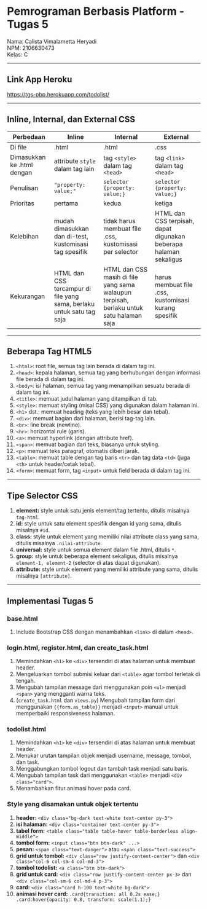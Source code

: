 # Pemrograman Berbasis Platform - Tugas 5

Nama: Calista Vimalametta Heryadi<br>
NPM: 2106630473<br>
Kelas: C

---

## Link App Heroku

<https://tgs-pbp.herokuapp.com/todolist/>

---

## Inline, Internal, dan External CSS

| Perbedaan | Inline | Internal | External |
| - | - | - | - |
| Di file | .html | .html | .css |
| Dimasukkan ke .html dengan | attribute `style` dalam tag lain | tag `<style>` dalam tag `<head>` | tag `<link>` dalam tag `<head>` |
| Penulisan | `"property: value;"` | `selector {property: value;}` | `selector {property: value;}` |
| Prioritas | pertama | kedua | ketiga |
| Kelebihan | mudah dimasukkan dan di-test, kustomisasi tag spesifik | tidak harus membuat file .css, kustomisasi per selector | HTML dan CSS terpisah, dapat digunakan beberapa halaman sekaligus |
| Kekurangan | HTML dan CSS tercampur di file yang sama, berlaku untuk satu tag saja | HTML dan CSS masih di file yang sama walaupun terpisah, berlaku untuk satu halaman saja | harus membuat file .css, kustomisasi kurang spesifik |

---

## Beberapa Tag HTML5

1. `<html>`: root file, semua tag lain berada di dalam tag ini.
2. `<head>`: kepala halaman, semua tag yang berhubungan dengan informasi file berada di dalam tag ini.
3. `<body>`: isi halaman, semua tag yang menampilkan sesuatu berada di dalam tag ini.
4. `<title>`: memuat judul halaman yang ditampilkan di tab.
5. `<style>`: memuat styling (misal CSS) yang digunakan dalam halaman ini.
6. `<h1>` dst.: memuat heading (teks yang lebih besar dan tebal).
7. `<div>`: memuat bagian dari halaman, berisi tag-tag lain.
8. `<br>`: line break (newline).
9. `<hr>`: horizontal rule (garis).
10. `<a>`: memuat hyperlink (dengan attribute href).
11. `<span>`: memuat bagian dari teks, biasanya untuk styling.
12. `<p>`: memuat teks paragraf, otomatis diberi jarak.
13. `<table>`: memuat table dengan tag baris `<tr>` dan tag data `<td>` (juga `<th>` untuk header/cetak tebal).
14. `<form>`: memuat form, tag `<input>` untuk field berada di dalam tag ini.

---

## Tipe Selector CSS

1. **element:** style untuk satu jenis element/tag tertentu, ditulis misalnya `tag-html`.
2. **id:** style untuk satu element spesifik dengan id yang sama, ditulis misalnya `#id`.
3. **class:** style untuk element yang memiliki nilai attribute class yang sama, ditulis misalnya `.nilai-attribute`.
4. **universal:** style untuk semua element dalam file .html, ditulis `*`.
5. **group:** style untuk beberapa element sekaligus, ditulis misalnya `element-1, element-2` (selector di atas dapat digunakan).
6. **attribute:** style untuk element yang memiliki attribute yang sama, ditulis misalnya `[attribute]`.

---

## Implementasi Tugas 5

### base.html
1. Include Bootstrap CSS dengan menambahkan `<link>` di dalam `<head>`.

### login.html, register.html, dan create_task.html
1. Memindahkan `<h1>` ke `<div>` tersendiri di atas halaman untuk membuat header.
2. Mengeluarkan tombol submisi keluar dari `<table>` agar tombol terletak di tengah.
3. Mengubah tampilan message dari menggunakan poin `<ul>` menjadi `<span>` yang mengganti warna teks.
4. (`create_task.html` dan `views.py`) Mengubah tampilan form dari menggunakan `{{form.as_table}}` menjadi `<input>` manual untuk memperbaiki responsiveness halaman.

### todolist.html
1. Memindahkan `<h1>` ke `<div>` tersendiri di atas halaman untuk membuat header.
2. Menukar urutan tampilan objek menjadi username, message, tombol, dan task.
3. Menggabungkan tombol logout dan tambah task menjadi satu baris.
4. Mengubah tampilan task dari menggunakan `<table>` menjadi `<div class="card">`.
5. Menambahkan fitur animasi hover pada card.

### Style yang disamakan untuk objek tertentu
1. **header:** `<div class="bg-dark text-white text-center py-3">`
2. **isi halaman:** `<div class="container text-center py-3">`
3. **tabel form:** `<table class="table table-hover table-borderless align-middle">`
4. **tombol form:** `<input class="btn btn-dark" ...>`
5. **pesan:** `<span class="text-danger">` atau `<span class="text-success">`
6. **grid untuk tombol:** `<div class="row justify-content-center">` dan `<div class="col-6 col-sm-4 col-md-3">`
7. **tombol todolist:** `<a class="btn btn-dark">`
8. **grid untuk card:** `<div class="row justify-content-center px-3>` dan `<div class="col-sm-6 col-md-4 p-3">`
9. **card:** `<div class="card h-100 text-white bg-dark">`
10. **animasi hover card:** `.card{transition: all 0.2s ease;} .card:hover{opacity: 0.8, transform: scale(1.1);}`